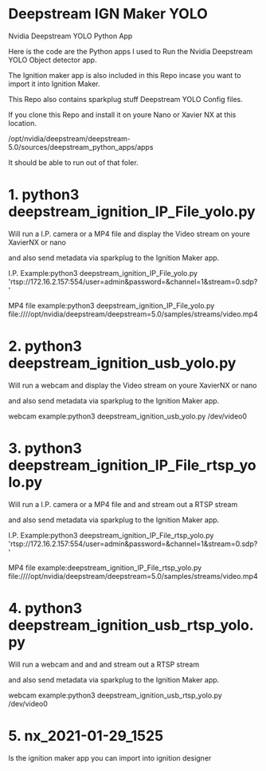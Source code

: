 # Deepstream IGN Maker YOLO
 Nvidia Deepstream YOLO Python App

Here is the code are the Python apps I used to Run the Nvidia Deepstream YOLO Object detector app.

The Ignition maker app is also included in this Repo incase you want to import it into Ignition Maker.

This Repo also contains sparkplug stuff Deepstream YOLO Config files.

If you clone this Repo and install it on youre Nano or Xavier NX at this location.

/opt/nvidia/deepstream/deepstream-5.0/sources/deepstream_python_apps/apps

It should be able to run out of that foler.


# 1. python3 deepstream_ignition_IP_File_yolo.py

Will run a I.P. camera or a MP4 file and display the Video stream on youre XavierNX or nano 

and also send metadata via sparkplug to the Ignition Maker app.

I.P. Example:python3 deepstream_ignition_IP_File_yolo.py 'rtsp://172.16.2.157:554/user=admin&password=&channel=1&stream=0.sdp?'

MP4 file example:python3 deepstream_ignition_IP_File_yolo.py file:////opt/nvidia/deepstream/deepstream=5.0/samples/streams/video.mp4


# 2. python3 deepstream_ignition_usb_yolo.py

Will run a webcam and display the Video stream on youre XavierNX or nano

and also send metadata via sparkplug to the Ignition Maker app.

webcam example:python3 deepstream_ignition_usb_yolo.py /dev/video0


# 3. python3 deepstream_ignition_IP_File_rtsp_yolo.py

Will run a I.P. camera or a MP4 file and and stream out a RTSP stream 

and also send metadata via sparkplug to the Ignition Maker app.

I.P. Example:python3 deepstream_ignition_IP_File_rtsp_yolo.py 'rtsp://172.16.2.157:554/user=admin&password=&channel=1&stream=0.sdp?'

MP4 file example:deepstream_ignition_IP_File_rtsp_yolo.py file:////opt/nvidia/deepstream/deepstream=5.0/samples/streams/video.mp4 



# 4. python3 deepstream_ignition_usb_rtsp_yolo.py

Will run a webcam and and and stream out a RTSP stream

and also send metadata via sparkplug to the Ignition Maker app.

webcam example:python3 deepstream_ignition_usb_rtsp_yolo.py /dev/video0


# 5. nx_2021-01-29_1525
Is the ignition maker app you can import into ignition designer












